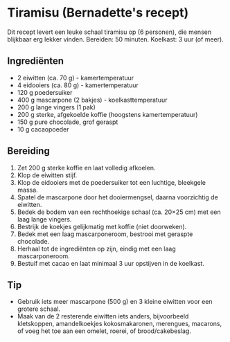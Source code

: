 # Tiramisu (Bernadette's recept)

Dit recept levert een leuke schaal tiramisu op (6 personen), die mensen blijkbaar erg lekker vinden.
Bereiden: 50 minuten. Koelkast: 3 uur (of meer).

## Ingrediënten
- 2 eiwitten (ca. 70 g) - kamertemperatuur
- 4 eidooiers (ca. 80 g) - kamertemperatuur
- 120 g poedersuiker
- 400 g mascarpone (2 bakjes) - koelkasttemperatuur
- 200 g lange vingers (1 pak)
- 200 g sterke, afgekoelde koffie (hoogstens kamertemperatuur)
- 150 g pure chocolade, grof geraspt
- 10 g cacaopoeder

## Bereiding
1. Zet 200 g sterke koffie en laat volledig afkoelen.  
2. Klop de eiwitten stijf.  
3. Klop de eidooiers met de poedersuiker tot een luchtige, bleekgele massa.  
4. Spatel de mascarpone door het dooiermengsel, daarna voorzichtig de eiwitten.  
5. Bedek de bodem van een rechthoekige schaal (ca. 20×25 cm) met een laag lange vingers.  
6. Bestrijk de koekjes gelijkmatig met koffie (niet doorweken).  
7. Bedek met een laag mascarponeroom, bestrooi met geraspte chocolade.  
8. Herhaal tot de ingrediënten op zijn, eindig met een laag mascarponeroom.  
9. Bestuif met cacao en laat minimaal 3 uur opstijven in de koelkast.

## Tip
- Gebruik iets meer mascarpone (500 g) en 3 kleine eiwitten voor een grotere schaal.
- Maak van de 2 resterende eiwitten iets anders, bijvoorbeeld kletskoppen, amandelkoekjes
  kokosmakaronen, merengues, macarons, of voeg het toe aan een omelet, roerei, of brood/cakebeslag.

